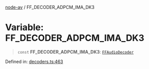 [node-av](../globals.md) / FF\_DECODER\_ADPCM\_IMA\_DK3

# Variable: FF\_DECODER\_ADPCM\_IMA\_DK3

> `const` **FF\_DECODER\_ADPCM\_IMA\_DK3**: [`FFAudioDecoder`](../type-aliases/FFAudioDecoder.md)

Defined in: [decoders.ts:463](https://github.com/seydx/av/blob/f8631fc881b394300b1479f511d55cf1c370a87f/src/constants/decoders.ts#L463)
